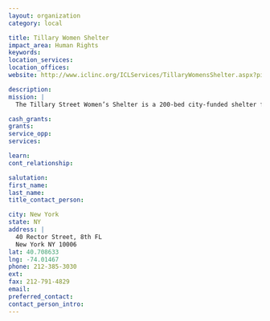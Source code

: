 ```yaml
---
layout: organization
category: local

title: Tillary Women Shelter
impact_area: Human Rights
keywords: 
location_services: 
location_offices: 
website: http://www.iclinc.org/ICLServices/TillaryWomensShelter.aspx?pid=TillaryStreetWomensShelter_975_10_0

description: 
mission: |
  The Tillary Street Women’s Shelter is a 200-bed city-funded shelter for women with mental illness and co-morbid substance abuse disorders. Located in downtown Brooklyn. The shelter provides temporary housing, case management, housing referral and placement services, and on-site medical and mental health services.

cash_grants: 
grants: 
service_opp: 
services: 

learn: 
cont_relationship: 

salutation: 
first_name: 
last_name: 
title_contact_person: 

city: New York
state: NY
address: |
  40 Rector Street, 8th FL     
  New York NY 10006
lat: 40.708633
lng: -74.01467
phone: 212-385-3030
ext: 
fax: 212-791-4829
email: 
preferred_contact: 
contact_person_intro: 
---
```

